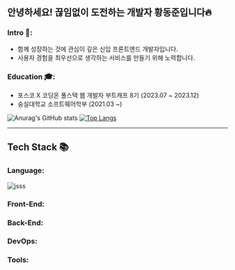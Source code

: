 ## 안녕하세요! 끊임없이 도전하는 개발자 황동준입니다🔥

### Intro 👋: 
- 함께 성장하는 것에 관심이 깊은 신입 프론트엔드 개발자입니다.
- 사용자 경험을 최우선으로 생각하는 서비스를 만들기 위해 노력합니다.
  
### Education 🎓:
- 포스코 X 코딩온 풀스택 웹 개발자 부트캐프 8기 (2023.07 ~ 2023.12)
- 숭실대학교 소프트웨어학부 (2021.03 ~)


![Anurag's GitHub stats](https://github-readme-stats.vercel.app/api?username=nebulaBdj&show_icons=true&theme=radical)
[![Top Langs](https://github-readme-stats.vercel.app/api/top-langs/?username=nebulaBdj&layout=compact)](https://github.com/nebulaBdj/github-readme-stats)

___

## Tech Stack 📚

### Language:
![jsss](https://img.shields.io/badge/JavaScript-F7DF1E?style=for-the-badge&logo=JavaScript&logoColor=white)


### Front-End:

### Back-End:

### DevOps:

### Tools:
